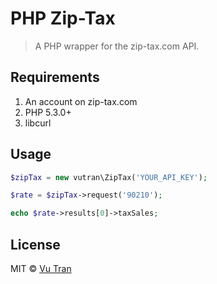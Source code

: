 # PHP Zip-Tax

> A PHP wrapper for the zip-tax.com API.

## Requirements

1. An account on zip-tax.com
2. PHP 5.3.0+
3. libcurl

## Usage

```php
$zipTax = new vutran\ZipTax('YOUR_API_KEY');

$rate = $zipTax->request('90210');

echo $rate->results[0]->taxSales;
```

## License

MIT © [Vu Tran](https://github.com/vutran/)
